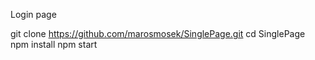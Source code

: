 Login page


git clone https://github.com/marosmosek/SinglePage.git
cd SinglePage
npm install
npm start
